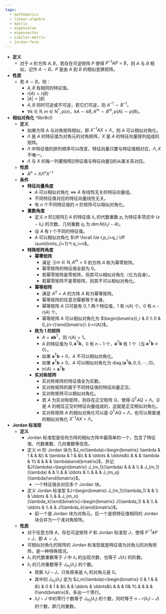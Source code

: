 ```yaml
---
tags:
  - mathematics
  - linear-algebra
  - matrix
  - eigenvalue
  - eigenvector
  - similar-matrix
  - jordan-form
---
```

- **定义**
	- 对于 $n$ 阶方阵 $A,B$，若存在可逆矩阵 $P$ 使得 $P^{-1}AP=B$，则 $A$ 与 $B$ 相似，记作 $A\sim B$，$P$ 是由 $A$ 到 $B$ 的相似变换矩阵。
- **性质**
	- 若 $A\sim B$，则：
		- $A,B$ 有相同的特征值。
		- $r(A)=r(B)$
		- $|A|=|B|$
		- $A,B$ 同时可逆或不可逆，若它们可逆，则 $A^{-1}\sim B^{-1}$。
		- $\forall k\in\mathrm R,m\in\mathrm N^*,p(x)$，$kA\sim kB,A^m\sim B^m,p(A)\sim p(B)$。
- **相似对角化** ^6br8c0
	- **定义**
		- 如果方阵 $A$ 与对角矩阵相似，即 $X^{-1}AX=\Lambda$，则 $A$ 可以相似对角化。
		- $\Lambda$ 是 $A$ 的特征值为对角元的对角矩阵，$X$ 是 $A$ 的特征向量按列组成的矩阵。
		- $\Lambda$ 中特征值的排列顺序可以改变，特征向量只要与特征值相对应，$\Lambda,X$ 不唯一。
		- $\Lambda$ 与 $X$ 的每一列要按照[[特征值与特征向量]]的从属关系对应。
	- **性质**
		- $A^n=X\Lambda^nX^{-1}$
	- **条件**
		- **特征向量角度**
			- $A$ 可以相似对角化 $\iff$ $A$ 有线性无关的特征向量组。
			- 不同特征值对应的特征向量线性无关。
			- 有 $n$ 个不同特征值的 $n$ 阶矩阵可以相似对角化。
		- **重数角度**
			- 定义 $n$ 阶[[矩阵]] $A$ 的特征值 $\lambda_i$ 的代数重数 $p_i$ 为特征多项式中 $(x-\lambda_i)$ 的次数，几何重数 $q_i$ 为 $\dim N(\lambda_iI-A)$。
			- 设 $A$ 有 $t$ 个不同的特征值。
			- $A$ 可以相似对角化 $\iff \forall i\le t,p_i=q_i \iff \sum\limits_{i=1}^t q_i=n$。
		- **特殊矩阵角度**
			- **幂零矩阵**
				- 满足 $\exists m\in N,A^m=0$ 的方阵 $A$ 称为幂零矩阵。
				- 幂零矩阵的特征值全部为 $0$。
				- 若幂零矩阵是零矩阵，则其可以相似对角化（化为自身）。
				- 若幂零矩阵不是零矩阵，则其不可以相似对角化。
			- **幂等矩阵**
				- 满足 $A^2=A$ 的方阵 $A$ 称为幂等矩阵。
				- 幂等矩阵的任意次幂都等于本身。
				- 幂等矩阵 $A$ 只可能有 $0,1$ 两个特征值，$1$ 有 $r(A)$ 个，$0$ 有 $n-r(A)$ 个。
				- 幂等矩阵 $A$ 可以相似对角化为 $\begin{bmatrix}I_r & 0 \\ 0 & 0_{n-r}\end{bmatrix}\ (r=r(A))$。
			- **秩为 1 的矩阵**
				- $A=\bm a\bm b^{\mathrm T}$，则 $r(A)=1$。
				- $A$ 的特征值为 $0,\bm a^{\mathrm T}\bm b$，$0$ 有 $n-1$ 个，$\bm a^{\mathrm T}\bm b$ 有 $1$ 个（当 $\bm a^{\mathrm T}\bm b\ne 0$）。
				- 如果 $\bm a^{\mathrm T}\bm b=0$，$A$ 不可以相似对角化。
				- 如果 $\bm a^{\mathrm T}\bm b\ne 0$，$A$ 可以相似对角化为 $\operatorname{diag}(\bm a^{\mathrm T}\bm b,0,0,\cdots,0)$。
				- $tr(A)=\bm a^{\mathrm T}\bm b$
			- **实对称矩阵**
				- 实对称矩阵的特征值全为实数。
				- 实对称矩阵的属于不同特征值的特征向量正交。
				- 实对称矩阵可以相似对角化。
				- 若 $A$ 为实对称矩阵，则存在正交矩阵 $Q$，使得 $Q^{\mathrm T}AQ=\Lambda$。$Q$ 是 $A$ 的相互正交的特征向量组成的，这就是正交相似对角化。
				- 实对称矩阵 $A$ 的相似对角化可以是 $Q^{\mathrm T}AQ=\Lambda$，也可以用普通的相似对角化 $X^{-1}AX=\Lambda$。
- **Jordan 标准型**
	- **定义**
		- Jordan 标准型是任何方阵的相似方阵中最简单的一个，包含了特征值、代数重数、几何重数等信息。
		- 定义 $m$ 阶 Jordan 块为 $J_m(\lambda)=\begin{bmatrix} \lambda & 1 &  & &\\  & \lambda & 1 & &\\  &  & \ddots &  \ddots&\\  &  &  & \lambda & 1\\  &  &  &  & \lambda\end{bmatrix}$，并记 $J(\lambda)=\begin{bmatrix} J_{m_1}(\lambda) &  &  & \\  & J_{m_1}(\lambda) &  & \\  &  & \ddots & \\  &  &  & J_{m_q}(\lambda)\end{bmatrix}$。
			- 一个特征值会对应多个 Jordan 块。
		- 定义 Jordan 标准型 $J=\begin{bmatrix} J_{m_1}(\lambda_1) &  & \\  & \ddots & \\  &  & J_{m_n}(\lambda_k)\end{bmatrix}=\begin{bmatrix} J(\lambda_1) &  & \\  & \ddots & \\  &  & J(\lambda_k)\end{bmatrix}$。
			- 前一个是 Jordan 块为对角元，后一个是把特征值相同的 Jordan 块合并为一个准对角矩阵。
	- **性质**
		- 对于任意方阵 $A$，存在可逆矩阵 $P$ 和 Jordan 标准型 $J$，使得 $P^{-1}AP=J$，即 $A\sim J$。
		- 可相似对角化的矩阵的 Jordan 标准型就是特征值为对角元的对角矩阵，是一种特殊情况。
		- $\lambda_i$ 的代数重数等于 $J$ 中 $\lambda_i$ 的出现次数，也等于 $J(\lambda)$ 的阶数。
		- $\lambda_i$ 的几何重数等于 $J_{m_j}(\lambda_i)$ 的个数。
			- 观察 $\lambda_i I-J$，只有原来是 $\lambda_i$ 的对角元是 $0$。
			- 其中的 $J_{m_j}(\lambda_i)$ 变为 $J_m(\lambda)=\begin{bmatrix} 0 & 1 &  & &\\  & 0 & 1 & &\\  &  & \ddots &  \ddots&\\  &  &  & 0& 1\\  &  &  &  & 0\end{bmatrix}$，多出一个零行。
			- $\lambda_i I-J$ 中的零行个数等于 $J_{m_j}(\lambda_i)$ 的个数，同时等于 $n-r(\lambda_i I-J)$ 的个数，即几何重数。
